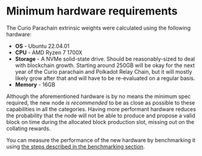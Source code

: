 # Minimum hardware requirements

The Curio Parachain extrinsic weights were calculated using the following hardware:

- **OS** - Ubuntu 22.04.01
- **CPU** - AMD Ryzen 7 1700X
- **Storage** - A NVMe solid-state drive. Should be reasonably-sized to deal with
blockchain growth. Starting around 250GB will be okay for the next year
of the Curio parachain and Polkadot Relay Chain, but it will mostly
likely grow after that and will have to be re-evaluated on a regular
basis.
- **Memory** - 16GB

Although the aforementioned hardware is by no means the minimum spec required, the new node *is recommended*  to be as close as possible to these capabilities in all the categories. Having more performant hardware reduces the probability that the node will not be able to produce and propose a valid block on time during the  allocated block production slot, missing out on the collating rewards.

You can measure the performance of the new hardware by benchmarking it using [the steps described in the benchmarking section](../AdvancedCollatorSection/BenchmarkYourCollator.md).